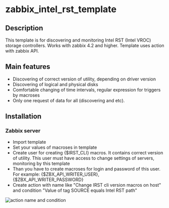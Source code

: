 # zabbix_intel_rst_template
## Description
This template is for discovering and monitoring Intel RST (Intel VROC) storage controllers. Works with zabbix 4.2 and higher. Template uses
action with zabbix API.

## Main features

* Discovering of correct version of utility, depending on driver version
* Discovering of logical and physical disks
* Comfortable changing of time intervals, regular expression for triggers by macroses
* Only one request of data for all (discovering and etc).

## Installation

### Zabbix server

* Import template
* Set your values of macroses in template
* Create user for creating {$IRST_CLI} macros. It contains correct version of utility. This user must have access to change settings of
servers, monitoring by this template
* Than you have to create macroses for login and password of this user. For example: {$ZBX_API_WRITER_USER}, {$ZBX_API_WRITER_PASSWORD}
* Create action with name like "Change IRST cli version macros on host" and condition "Value of tag SOURCE equals Intel RST path"

![action name and condition](https://github.com/mykolq/zabbix_intel_rst_template/blob/master/screenshots/2020-05-18_16-59-40.png?raw=true)



